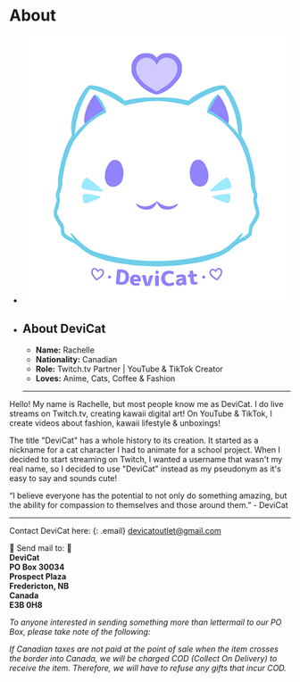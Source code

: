 # About

* ![](img/devicatlogobrand.png)

* ## About DeviCat
  * **Name:** Rachelle 
  * **Nationality:** Canadian
  * **Role:** Twitch.tv Partner | YouTube & TikTok Creator
  * **Loves:** Anime, Cats, Coffee & Fashion

  ---

Hello! My name is Rachelle, but most people know me as DeviCat. I do live streams on Twitch.tv, creating kawaii digital art! On YouTube & TikTok, I create videos about fashion, kawaii lifestyle & unboxings!

The title "DeviCat" has a whole history to its creation. It started as a nickname for a cat character I had to animate for a school project. When I decided to start streaming on Twitch, I wanted a username that wasn't my real name, so I decided to use "DeviCat" instead as my pseudonym as it's easy to say and sounds cute!

“I believe everyone has the potential to not only do something amazing, but the ability for compassion to themselves and those around them.” - DeviCat

---

Contact DeviCat here:
{: .email}
[devicatoutlet@gmail.com](mailto:devicatoutlet@gmail.com)

💌 Send mail to: 💌<br>
<b>DeviCat <br>
PO Box 30034 <br>
Prospect Plaza <br>
Fredericton, NB <br>
Canada <br>
E3B 0H8 </b> <br>

<i>To anyone interested in sending something more than lettermail to our PO Box,
please take note of the following:</i>

<i>If Canadian taxes are not paid at the point of sale when the item crosses the
border into Canada, we will be charged COD (Collect On Delivery) to receive
the item. Therefore, we will have to refuse any gifts that incur COD.</i>